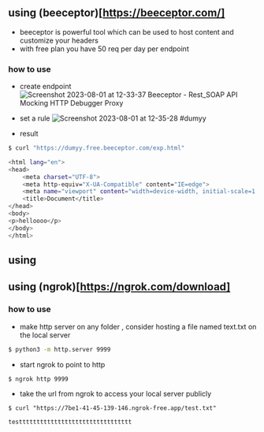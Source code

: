 
## using (beeceptor)[https://beeceptor.com/]
- beeceptor is powerful tool which can be used to host content and customize your headers 
- with free plan you have 50 req per day per endpoint

### how to use 
- create endpoint
![Screenshot 2023-08-01 at 12-33-37 Beeceptor - Rest_SOAP API Mocking HTTP Debugger   Proxy](https://github.com/kiro6/penetration-testing-notes/assets/57776872/a23e3ff0-f8c3-4042-85a4-99ca639c0b19)

- set a rule
![Screenshot 2023-08-01 at 12-35-28 #dumyy](https://github.com/kiro6/penetration-testing-notes/assets/57776872/d7558afc-da60-459c-8806-70bdb9805714)

- result
```bash
$ curl "https://dumyy.free.beeceptor.com/exp.html"

<html lang="en">
<head>
    <meta charset="UTF-8">
    <meta http-equiv="X-UA-Compatible" content="IE=edge">
    <meta name="viewport" content="width=device-width, initial-scale=1.0">
    <title>Document</title>
</head>
<body>
<p>helloooo</p>
</body>
</html>
```


## using 


## using (ngrok)[https://ngrok.com/download]

### how to use 
- make http server on any folder , consider hosting a file named text.txt on the local server
```bash
$ python3 -m http.server 9999
```

- start ngrok to point to http 
```
$ ngrok http 9999
```

- take the url from ngrok to access your local server publicly
```
$ curl "https://7be1-41-45-139-146.ngrok-free.app/test.txt"

testttttttttttttttttttttttttttttttt
```
